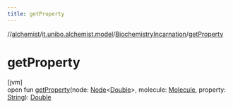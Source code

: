 ```yaml
---
title: getProperty
---
```

//[alchemist](../../../index.html)/[it.unibo.alchemist.model](../index.html)/[BiochemistryIncarnation](index.html)/[getProperty](get-property.html)



# getProperty



[jvm]\
open fun [getProperty](get-property.html)(node: [Node](../../it.unibo.alchemist.model.interfaces/-node/index.html)<[Double](https://docs.oracle.com/javase/8/docs/api/java/lang/Double.html)>, molecule: [Molecule](../../it.unibo.alchemist.model.interfaces/-molecule/index.html), property: [String](https://docs.oracle.com/javase/8/docs/api/java/lang/String.html)): [Double](https://kotlinlang.org/api/latest/jvm/stdlib/kotlin/-double/index.html)




